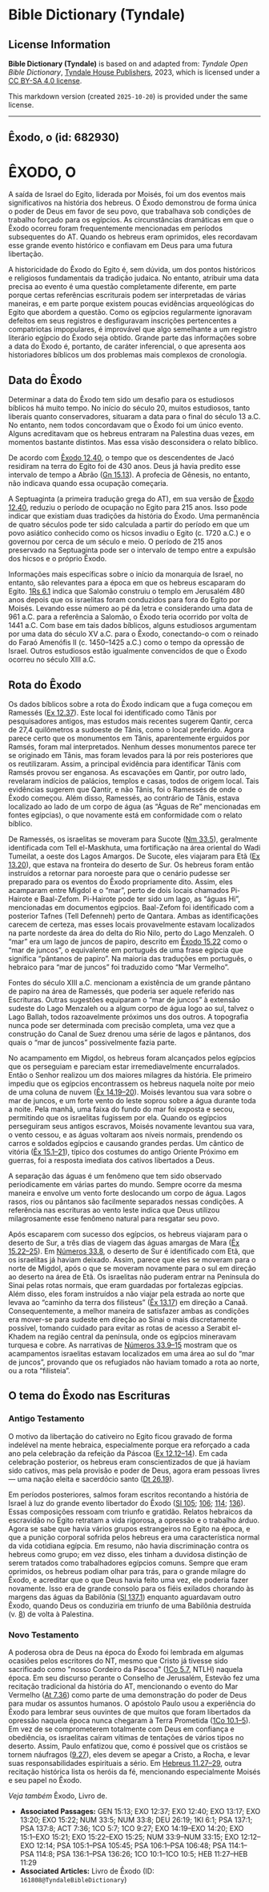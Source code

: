 # Bible Dictionary (Tyndale)

## License Information

**Bible Dictionary (Tyndale)** is based on and adapted from: _Tyndale Open Bible Dictionary_, [Tyndale House Publishers](https://tyndaleopenresources.com/), 2023, which is licensed under a [CC BY-SA 4.0 license](https://creativecommons.org/licenses/by-sa/4.0/legalcode.en).

This markdown version (created `2025-10-20`) is provided under the same license.



--------------------------------

## Êxodo, o (id: 682930)

ÊXODO, O
========

A saída de Israel do Egito, liderada por Moisés, foi um dos eventos mais significativos na história dos hebreus. O Êxodo demonstrou de forma única o poder de Deus em favor de seu povo, que trabalhava sob condições de trabalho forçado para os egípcios. As circunstâncias dramáticas em que o Êxodo ocorreu foram frequentemente mencionadas em períodos subsequentes do AT. Quando os hebreus eram oprimidos, eles recordavam esse grande evento histórico e confiavam em Deus para uma futura libertação.

A historicidade do Êxodo do Egito é, sem dúvida, um dos pontos históricos e religiosos fundamentais da tradição judaica. No entanto, atribuir uma data precisa ao evento é uma questão completamente diferente, em parte porque certas referências escriturais podem ser interpretadas de várias maneiras, e em parte porque existem poucas evidências arqueológicas do Egito que abordem a questão. Como os egípcios regularmente ignoravam defeitos em seus registros e desfiguravam inscrições pertencentes a compatriotas impopulares, é improvável que algo semelhante a um registro literário egípcio do Êxodo seja obtido. Grande parte das informações sobre a data do Êxodo é, portanto, de caráter inferencial, o que apresenta aos historiadores bíblicos um dos problemas mais complexos de cronologia.

Data do Êxodo
-------------

Determinar a data do Êxodo tem sido um desafio para os estudiosos bíblicos há muito tempo. No início do século 20, muitos estudiosos, tanto liberais quanto conservadores, situaram a data para o final do século 13 a.C. No entanto, nem todos concordavam que o Êxodo foi um único evento. Alguns acreditavam que os hebreus entraram na Palestina duas vezes, em momentos bastante distintos. Mas essa visão desconsidera o relato bíblico.

De acordo com [Êxodo 12\.40](https://ref.ly/Exod12:40), o tempo que os descendentes de Jacó residiram na terra do Egito foi de 430 anos. Deus já havia predito esse intervalo de tempo a Abrão ([Gn 15\.13](https://ref.ly/Gen15:13)). A profecia de Gênesis, no entanto, não indicava quando essa ocupação começaria.

A Septuaginta (a primeira tradução grega do AT), em sua versão de [Êxodo 12\.40](https://ref.ly/Exod12:40), reduziu o período de ocupação no Egito para 215 anos. Isso pode indicar que existiam duas tradições da história do Êxodo. Uma permanência de quatro séculos pode ter sido calculada a partir do período em que um povo asiático conhecido como os hicsos invadiu o Egito (c. 1720 a.C.) e o governou por cerca de um século e meio. O período de 215 anos preservado na Septuaginta pode ser o intervalo de tempo entre a expulsão dos hicsos e o próprio Êxodo.

Informações mais específicas sobre o início da monarquia de Israel, no entanto, são relevantes para a época em que os hebreus escaparam do Egito. [1Rs 6\.1](https://ref.ly/1Kgs6:1) indica que Salomão construiu o templo em Jerusalém 480 anos depois que os israelitas foram conduzidos para fora do Egito por Moisés. Levando esse número ao pé da letra e considerando uma data de 961 a.C. para a referência a Salomão, o Êxodo teria ocorrido por volta de 1441 a.C. Com base em tais dados bíblicos, alguns estudiosos argumentam por uma data do século XV a.C. para o Êxodo, conectando\-o com o reinado do Faraó Amenófis II (c. 1450–1425 a.C.) como o tempo da opressão de Israel. Outros estudiosos estão igualmente convencidos de que o Êxodo ocorreu no século XIII a.C.

Rota do Êxodo
-------------

Os dados bíblicos sobre a rota do Êxodo indicam que a fuga começou em Ramessés ([Ex 12\.37](https://ref.ly/Exod12:37)). Este local foi identificado como Tânis por pesquisadores antigos, mas estudos mais recentes sugerem Qantir, cerca de 27,4 quilômetros a sudoeste de Tânis, como o local preferido. Agora parece certo que os monumentos em Tânis, aparentemente erguidos por Ramsés, foram mal interpretados. Nenhum desses monumentos parece ter se originado em Tânis, mas foram levados para lá por reis posteriores que os reutilizaram. Assim, a principal evidência para identificar Tânis com Ramsés provou ser enganosa. As escavações em Qantir, por outro lado, revelaram indícios de palácios, templos e casas, todos de origem local. Tais evidências sugerem que Qantir, e não Tânis, foi o Ramessés de onde o Êxodo começou. Além disso, Ramessés, ao contrário de Tânis, estava localizado ao lado de um corpo de água (as “Águas de Re” mencionadas em fontes egípcias), o que novamente está em conformidade com o relato bíblico.

De Ramessés, os israelitas se moveram para Sucote ([Nm 33\.5](https://ref.ly/Num33:5)), geralmente identificada com Tell el\-Maskhuta, uma fortificação na área oriental do Wadi Tumeilat, a oeste dos Lagos Amargos. De Sucote, eles viajaram para Etã ([Ex 13\.20](https://ref.ly/Exod13:20)), que estava na fronteira do deserto de Sur. Os hebreus foram então instruídos a retornar para noroeste para que o cenário pudesse ser preparado para os eventos do Êxodo propriamente dito. Assim, eles acamparam entre Migdol e o “mar”, perto de dois locais chamados Pi\-Hairote e Baal\-Zefom. Pi\-Hairote pode ter sido um lago, as “águas Hi”, mencionadas em documentos egípcios. Baal\-Zefom foi identificado com a posterior Tafnes (Tell Defenneh) perto de Qantara. Ambas as identificações carecem de certeza, mas esses locais provavelmente estavam localizados na parte nordeste da área do delta do Rio Nilo, perto do Lago Menzaleh. O “mar” era um lago de juncos de papiro, descrito em [Êxodo 15\.22](https://ref.ly/Exod15:22) como o “mar de juncos”, o equivalente em português de uma frase egípcia que significa “pântanos de papiro”. Na maioria das traduções em português, o hebraico para “mar de juncos” foi traduzido como “Mar Vermelho”.

Fontes do século XIII a.C. mencionam a existência de um grande pântano de papiro na área de Ramessés, que poderia ser aquele referido nas Escrituras. Outras sugestões equiparam o “mar de juncos” à extensão sudeste do Lago Menzaleh ou a algum corpo de água logo ao sul, talvez o Lago Ballah, todos razoavelmente próximos uns dos outros. A topografia nunca pode ser determinada com precisão completa, uma vez que a construção do Canal de Suez drenou uma série de lagos e pântanos, dos quais o “mar de juncos” possivelmente fazia parte.

No acampamento em Migdol, os hebreus foram alcançados pelos egípcios que os perseguiam e pareciam estar irremediavelmente encurralados. Então o Senhor realizou um dos maiores milagres da história. Ele primeiro impediu que os egípcios encontrassem os hebreus naquela noite por meio de uma coluna de nuvem ([Êx 14\.19–20](https://ref.ly/Exod14:19-Exod14:20)). Moisés levantou sua vara sobre o mar de juncos, e um forte vento do leste soprou sobre a água durante toda a noite. Pela manhã, uma faixa do fundo do mar foi exposta e secou, permitindo que os israelitas fugissem por ela. Quando os egípcios perseguiram seus antigos escravos, Moisés novamente levantou sua vara, o vento cessou, e as águas voltaram aos níveis normais, prendendo os carros e soldados egípcios e causando grandes perdas. Um cântico de vitória ([Êx 15\.1–21](https://ref.ly/Exod15:1-Exod15:21)), típico dos costumes do antigo Oriente Próximo em guerras, foi a resposta imediata dos cativos libertados a Deus.

A separação das águas é um fenômeno que tem sido observado periodicamente em várias partes do mundo. Sempre ocorre da mesma maneira e envolve um vento forte deslocando um corpo de água. Lagos rasos, rios ou pântanos são facilmente separados nessas condições. A referência nas escrituras ao vento leste indica que Deus utilizou milagrosamente esse fenômeno natural para resgatar seu povo.

Após escaparem com sucesso dos egípcios, os hebreus viajaram para o deserto de Sur, a três dias de viagem das águas amargas de Mara ([Êx 15\.22–25](https://ref.ly/Exod15:22-Exod15:25)). Em [Números 33\.8](https://ref.ly/Num33:8), o deserto de Sur é identificado com Etã, que os israelitas já haviam deixado. Assim, parece que eles se moveram para o norte de Migdol, após o que se moveram novamente para o sul em direção ao deserto na área de Etã. Os israelitas não puderam entrar na Península do Sinai pelas rotas normais, que eram guardadas por fortalezas egípcias. Além disso, eles foram instruídos a não viajar pela estrada ao norte que levava ao “caminho da terra dos filisteus” ([Êx 13\.17](https://ref.ly/Exod13:17)) em direção a Canaã. Consequentemente, a melhor maneira de satisfazer ambas as condições era mover\-se para sudeste em direção ao Sinai o mais discretamente possível, tomando cuidado para evitar as rotas de acesso a Serabit el\-Khadem na região central da península, onde os egípcios mineravam turquesa e cobre. As narrativas de [Números 33\.9–15](https://ref.ly/Num33:9-Num33:15) mostram que os acampamentos israelitas estavam localizados em uma área ao sul do “mar de juncos”, provando que os refugiados não haviam tomado a rota ao norte, ou a rota “filisteia”.

O tema do Êxodo nas Escrituras
------------------------------

### Antigo Testamento

O motivo da libertação do cativeiro no Egito ficou gravado de forma indelével na mente hebraica, especialmente porque era reforçado a cada ano pela celebração da refeição da Páscoa ([Ex 12\.12–14](https://ref.ly/Exod12:12-Exod12:14)). Em cada celebração posterior, os hebreus eram conscientizados de que já haviam sido cativos, mas pela provisão e poder de Deus, agora eram pessoas livres — uma nação eleita e sacerdócio santo ([Dt 26\.19](https://ref.ly/Deut26:19)).

Em períodos posteriores, salmos foram escritos recontando a história de Israel à luz do grande evento libertador do Êxodo ([Sl 105](https://ref.ly/Ps105:1-Ps105:45); [106](https://ref.ly/Ps106:1-Ps106:48); [114](https://ref.ly/Ps114:1-Ps114:8); [136](https://ref.ly/Ps136:1-Ps136:26)). Essas composições ressoam com triunfo e gratidão. Relatos hebraicos da escravidão no Egito retratam a vida rigorosa, a opressão e o trabalho árduo. Agora se sabe que havia vários grupos estrangeiros no Egito na época, e que a punição corporal sofrida pelos hebreus era uma característica normal da vida cotidiana egípcia. Em resumo, não havia discriminação contra os hebreus como grupo; em vez disso, eles tinham a duvidosa distinção de serem tratados como trabalhadores egípcios comuns. Sempre que eram oprimidos, os hebreus podiam olhar para trás, para o grande milagre do Êxodo, e acreditar que o que Deus havia feito uma vez, ele poderia fazer novamente. Isso era de grande consolo para os fiéis exilados chorando às margens das águas da Babilônia ([Sl 137\.1](https://ref.ly/Ps137:1)) enquanto aguardavam outro Êxodo, quando Deus os conduziria em triunfo de uma Babilônia destruída (v. [8](https://ref.ly/Ps137:8)) de volta à Palestina.

### Novo Testamento

A poderosa obra de Deus na época do Êxodo foi lembrada em algumas ocasiões pelos escritores do NT, mesmo que Cristo já tivesse sido sacrificado como "nosso Cordeiro da Páscoa" ([1Co 5\.7](https://ref.ly/1Cor5:7), NTLH) naquela época. Em seu discurso perante o Conselho de Jerusalém, Estevão fez uma recitação tradicional da história do AT, mencionando o evento do Mar Vermelho ([At 7\.36](https://ref.ly/Acts7:36)) como parte de uma demonstração do poder de Deus para mudar os assuntos humanos. O apóstolo Paulo usou a experiência do Êxodo para lembrar seus ouvintes de que muitos que foram libertados da opressão naquela época nunca chegaram à Terra Prometida ([1Co 10\.1–5](https://ref.ly/1Cor10:1-1Cor10:5)). Em vez de se comprometerem totalmente com Deus em confiança e obediência, os israelitas caíram vítimas de tentações de vários tipos no deserto. Assim, Paulo enfatizou que, como é possível que os cristãos se tornem náufragos ([9\.27](https://ref.ly/1Cor9:27)), eles devem se apegar a Cristo, a Rocha, e levar suas responsabilidades espirituais a sério. Em [Hebreus 11\.27–29](https://ref.ly/Heb11:27-Heb11:29), outra recitação histórica lista os heróis da fé, mencionando especialmente Moisés e seu papel no Êxodo.

*Veja também* Êxodo, Livro de.

* **Associated Passages:** GEN 15:13; EXO 12:37; EXO 12:40; EXO 13:17; EXO 13:20; EXO 15:22; NUM 33:5; NUM 33:8; DEU 26:19; 1KI 6:1; PSA 137:1; PSA 137:8; ACT 7:36; 1CO 5:7; 1CO 9:27; EXO 14:19–EXO 14:20; EXO 15:1–EXO 15:21; EXO 15:22–EXO 15:25; NUM 33:9–NUM 33:15; EXO 12:12–EXO 12:14; PSA 105:1–PSA 105:45; PSA 106:1–PSA 106:48; PSA 114:1–PSA 114:8; PSA 136:1–PSA 136:26; 1CO 10:1–1CO 10:5; HEB 11:27–HEB 11:29
* **Associated Articles:** Livro de Êxodo (ID: `161808@TyndaleBibleDictionary`)

